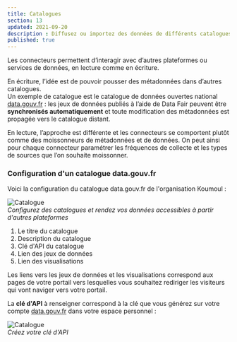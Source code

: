 ```yaml
---
title: Catalogues
section: 13
updated: 2021-09-20
description : Diffusez ou importez des données de différents catalogues.
published: true
---
```

Les connecteurs permettent d’interagir avec d’autres plateformes ou services de données, en lecture comme en écriture.

En écriture, l’idée est de pouvoir pousser des métadonnées dans d’autres catalogues.  
Un exemple de catalogue est le catalogue de données ouvertes national [data.gouv.fr](https://www.data.gouv.fr/fr/) : les jeux de données publiés à l’aide de Data&nbsp;Fair peuvent être **synchronisés automatiquement** et toute modification des métadonnées est propagée vers le catalogue distant.

En lecture, l’approche est  différente et les connecteurs se comportent plutôt comme des moissonneurs de métadonnées et de données. On peut ainsi pour chaque connecteur paramétrer les fréquences de collecte et les types de sources que l’on souhaite moissonner.


### Configuration d'un catalogue data.gouv.fr

Voici la configuration du catalogue data.gouv.fr de l'organisation Koumoul :

![Catalogue](./images/user-guide-backoffice/catalogue-data-gouv.jpg)  
*Configurez des catalogues et rendez vos données accessibles à partir d'autres plateformes*

1. Le titre du catalogue
2. Description du catalogue  
3. Clé d'API du catalogue  
4. Lien des jeux de données  
5. Lien des visualisations

<p>
</p>

Les liens vers les jeux de données et les visualisations correspond aux pages de votre portail vers lesquelles vous souhaitez rediriger les visiteurs qui vont naviger vers votre portail.

La **clé d'API** à renseigner correspond à la clé que vous générez sur votre compte [data.gouv.fr](https://www.data.gouv.fr/fr/) dans votre espace personnel :

![Catalogue](./images/user-guide-backoffice/cle-catalogue-data-gouv.jpg)  
*Créez votre clé d'API*
